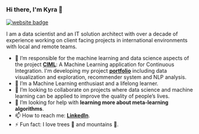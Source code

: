 ### Hi there, I'm Kyra 👋

[![website badge](https://img.shields.io/badge/website-kwulffert-blue)](https://kwulffert.github.io/)

I am a data scientist and an IT solution architect with over a decade of experience working on client facing projects in international environments with local and remote teams.

- 🔭 I’m responsible for the machine learning and data science aspects of the project **[CIML](https://kwulffert.github.io/pdf/ciml.pdf)**: A Machine Learning application for Continuous Integration. I'm developing my project **[portfolio](https://kwulffert.github.io/)** including data visualization and exploration, recommender system and NLP analysis. 
- 🌱 I’m a Machine Learning enthusiast and a lifelong learner.
- 👯 I’m looking to collaborate on projects where data science and machine learning can be applied to improve the quality of people’s lives.
- 🤔 I’m looking for help with **learning more about meta-learning algorithms**.
- 📫 How to reach me: **[LinkedIn](https://www.linkedin.com/in/kyrawulffert/)**.
- ⚡ Fun fact: I love trees 🌳 and mountains 🗻.
<!-- - 💬 Ask me about ...-->
